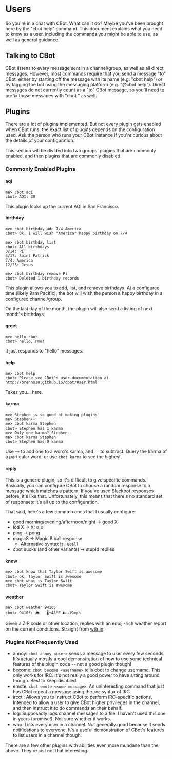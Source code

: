# Users

So you're in a chat with CBot. What can it do? Maybe you've been brought here by
the "cbot help" command. This document explains what you need to know as a user,
including the commands you might be able to use, as well as general guidance.

## Talking to CBot

CBot listens to every message sent in a channel/group, as well as all direct
messages. However, most commands require that you send a message "to" CBot,
either by starting off the message with its name (e.g. "cbot help") or by
tagging the bot using the messaging platform (e.g. "@cbot help"). Direct
messages do not currently count as a "to" CBot message, so you'll need to prefix
those messages with "cbot " as well.

## Plugins

There are a lot of plugins implemented. But not every plugin gets enabled when
CBut runs: the exact list of plugins depends on the configuration used. Ask the
person who runs your CBot instance if you're curious about the details of your
configuration.

This section will be divided into two groups: plugins that are commonly enabled,
and then plugins that are commonly disabled.

### Commonly Enabled Plugins

#### aqi

```
me> cbot aqi
cbot> AQI: 30
```

This plugin looks up the current AQI in San Francisco.

#### birthday

```
me> cbot birthday add 7/4 America
cbot> Ok, I will wish "America" happy birthday on 7/4

me> cbot birthday list
cbot> All birthdays
3/14: Pi
3/17: Saint Patrick
7/4: America
12/25: Jesus

me> cbot birthday remove Pi
cbot> Deleted 1 birthday records
```

This plugin allows you to add, list, and remove birthdays. At a configured time
(likely 9am Pacific), the bot will wish the person a happy birthday in a
configured channel/group.

On the last day of the month, the plugin will also send a listing of next
month's birthdays.

#### greet

```
me> hello cbot
cbot> hello, @me!
```

It just responds to "hello" messages.

#### help

```
me> cbot help
cbot> Please see CBot's user documentation at http://brenns10.github.io/cbot/User.html
```

Takes you... here.

#### karma

```
me> Stephen is so good at making plugins
me> Stephen++
me> cbot karma Stephen
cbot> Stephen has 1 karma
me> Only one karma? Stephen--
me> cbot karma Stephen
cbot> Stephen has 0 karma
```

Use `++` to add one to a word's karma, and `--` to subtract. Query the karma of
a particular word, or use `cbot karma` to see the highest.

#### reply

This is a generic plugin, so it's difficult to give specific commands.
Basically, you can configure CBot to choose a random response to a message which
matches a pattern. If you've used Slackbot responses before, it's like that.
Unfortunately, this means that there's no standard set of responses: it's all up
to the configuration.

That said, here's a few common ones that I usually configure:

- good morning/evening/afternoon/night -> good X
- lod X -> X: ಠ_ಠ
- ping -> pong
- magic8 -> Magic 8 ball response
  - Alternative syntax is `!8ball`
- cbot sucks (and other variants) -> stupid replies

#### know

```
me> cbot know that Taylor Swift is awesome
cbot> ok, Taylor Swift is awesome
me> cbot what is Taylor Swift
cbot> Taylor Swift is awesome
```

#### weather

```
me> cbot weather 94105
cbot> 94105: 🌦   🌡️+48°F 🌬️→19mph
```

Given a ZIP code or other location, replies with an emoji-rich weather report on
the current conditions. Straight from [wttr.in](http://wttr.in).

### Plugins Not Frequently Used

- annoy: `cbot annoy <user>` sends a message to user every few seconds. It's
  actually mostly a cool demonstration of how to use some technical features of
  the plugin code -- not a good plugin though!
- become: `cbot become <username>` tells cbot to change username. This only
  works for IRC. It's not really a good power to have sitting around though.
  Best to keep disabled.
- emote: `cbot emote <some message>`. An uninteresting command that just has
  CBot repeat a message using the `/me` syntax of IRC
- ircctl: Allows you to instruct CBot to perform IRC-specific actions. Intended
  to allow a user to give CBot higher privileges in the channel, and then
  instruct it to do commands an their behalf.
- log: Supposedly logs channel messages to a file. I haven't used this one in
  years (promise!). Not sure whether it works.
- who: Lists every user in a channel. Not generally good because it sends
  notifications to everyone. It's a useful demonstration of CBot's features to
  list users in a channel though.

There are a few other plugins with abilities even more mundane than the above.
They're just not that interesting.
